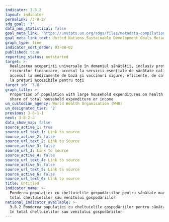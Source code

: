 ```yaml
---
indicator: 3.8.2
layout: indicator
permalink: /3-8-2/
sdg_goal: '3'
data_non_statistical: false
goal_meta_link: 'https://unstats.un.org/sdgs/files/metadata-compilation/Metadata-Goal-3.pdf'
goal_meta_link_text: United Nations Sustainable Development Goals Metadata (PDF 4.0 MB)
graph_type: line
indicator_sort_order: 03-08-02
published: true
reporting_status: notstarted
target: >-
  Realizarea acoperirii universale în domeniul sănătății, inclusiv protecția
  riscurilor financiare, accesul la servicii esențiale de sănătate calitative și
  accesul la medicamente de bază și vaccinuri sigure, eficiente, de calitate și
  la prețuri accesibile pentru toți
target_id: '3.8'
graph_title: >-
  Proportion of population with large household expenditures on health as a
  share of total household expenditure or income
un_custodian_agency: World Health Organisation (WHO)
un_designated_tier: '2'
previous: 3-8-1-1
next: 3-8-2-a
data_show_map: false
source_active_1: true
source_url_text_1: Link to source
source_active_2: false
source_url_text_2: Link to Source
source_active_3: false
source_url_3: Link to source
source_active_4: false
source_url_text_4: Link to source
source_active_5: false
source_url_text_5: Link to source
source_active_6: false
source_url_text_6: Link to source
title: Untitled
indicator_name: >-
  Ponderea populației cu cheltuielile gospodăriilor pentru sănătate mari în
  total cheltuielilor sau venitului gospodăriilor
national_indicator_available: >-
  3.8.2 Ponderea populației cu cheltuielile gospodăriilor pentru sănătate mari
  în total cheltuielilor sau venitului gospodăriilor
---
```

